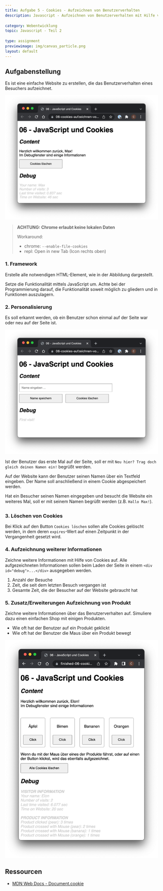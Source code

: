 ```yaml
---
title: Aufgabe 5 - Cookies - Aufzeichnen von Benutzerverhalten
description: Javascript - Aufzeichnen von Benutzerverhalten mit Hilfe von Cookies

category: Webentwicklung
topic: Javascript - Teil 2

type: assignment
previewimage: img/canvas_particle.png
layout: default
---
```


## Aufgabenstellung

Es ist eine einfache Website zu erstellen, die das Benutzerverhalten eines Besuchers aufzeichnet.

![Beispielhafte Umsetzung](img/js_cookies_data.png)

> **ACHTUNG: Chrome erlaubt keine lokalen Daten**
>
> Workaround:
>
> * chrome: `--enable-file-cookies`
> * repl: Open in new Tab (Icon rechts oben)

### 1. Framework

Erstelle alle notwendigen HTML-Element, wie in der Abbildung dargestellt.


Setze die Funktionalität mittels JavaScript um. Achte bei der Programmierung darauf, die Funktionalität soweit möglich zu gliedern und in Funktionen auszulagern.

### 2. Personalisierung
Es soll erkannt werden, ob ein Benutzer schon einmal auf der Seite war oder neu auf der Seite ist.

![Beispielhafte Umsetzung](img/js_cookies_first.png)

Ist der Benutzer das erste Mal auf der Seite, soll er mit `Neu hier? Trag doch gleich deinen
Namen ein!` begrüßt werden.

Auf der Website kann der Benutzer seinen Namen über ein Textfeld eingeben. Der Name soll anschließend in einem Cookie abgespeichert werden.

Hat ein Besucher seinen Namen eingegeben und besucht die Website ein weiteres Mal, soll er mit seinem Namen begrüßt werden (z.B. `Hallo Max!`).

### 3. Löschen von Cookies
Bei Klick auf den Button `Cookies löschen` sollen alle Cookies gelöscht werden, in dem deren `expires`-Wert auf einen Zeitpunkt in der Vergangenheit gesetzt wird.

### 4. Aufzeichnung weiterer Informationen

Zeichne weitere Informationen mit Hilfe von Cookies auf. Alle aufgezeichneten Informationen sollen beim Laden der Seite in einem `<div id="debug">...</div>` ausgegeben werden.

1. Anzahl der Besuche
2. Zeit, die seit dem letzten Besuch vergangen ist
3. Gesamte Zeit, die der Besucher auf der Website gebraucht hat

### 5. Zusatz/Erweiterungen Aufzeichnung von Produkt

Zeichne weitere Informationen über das Benutzerverhalten auf. Simuliere dazu einen einfachen Shop mit einigen Produkten.

* Wie oft hat der Benutzer auf ein Produkt geklickt
* Wie oft hat der Benutzer die Maus über ein Produkt bewegt

![Beispielhafte Umsetzung zur Erfassung von Shopping-Daten](img/js_cookies_shop.png)

## Ressourcen

* [MDN Web Docs - Document.cookie](https://developer.mozilla.org/en-US/docs/Web/API/Document/cookie)